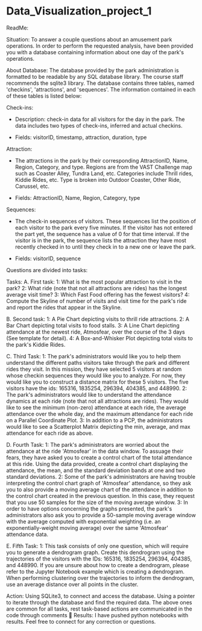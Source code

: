 # Data_Visualization_project_1

ReadMe:

Situation: To answer a couple questions about an amusement park operations. In order to perform the requested analysis, have been provided you with a database containing information about one day of the park's operations.

About Database: The database provided by the park administration is formatted to be readable by any SQL database library. The course staff recommends the sqlite3 library. The database contains three tables, named 'checkins', 'attractions', and 'sequences'. The information contained in each of these tables is listed below:

Check-ins:
- Description: check-in data for all visitors for the day in the park. The data includes two types of check-ins, inferred and actual checkins.

- Fields: visitorID, timestamp, attraction, duration, type

Attraction:
- The attractions in the park by their corresponding AttractionID, Name, Region, Category, and type. Regions are from the VAST Challenge map such as Coaster Alley, Tundra Land, etc. Categories include Thrill rides, Kiddie Rides, etc. Type is broken into Outdoor Coaster, Other Ride, Carussel, etc.

- Fields: AttractionID, Name, Region, Category, type

Sequences:
- The check-in sequences of visitors. These sequences list the position of each visitor to the park every five minutes. If the visitor has not entered the part yet, the sequence has a value of 0 for that time interval. If the visitor is in the park, the sequence lists the attraction they have most recently checked in to until they check in to a new one or leave the park.

- Fields: visitorID, sequence

Questions are divided into tasks:

Tasks:
A.	First task: 
1: What is the most popular attraction to visit in the park?
2: What ride (note that not all attractions are rides) has the longest average visit time?
3: Which Fast Food offering has the fewest visitors?
4: Compute the Skyline of number of visits and visit time for the park's ride and report the rides that appear in the Skyline.

B.	Second task:
1: A Pie Chart depicting visits to thrill ride attractions.
2: A Bar Chart depicting total visits to food stalls.
3: A Line Chart depicting attendance at the newest ride, Atmosfear, over the course of the 3 days (See template for detail).
4: A Box-and-Whisker Plot depicting total visits to the park's Kiddie Rides.

C.	Third Task:
1: The park's administrators would like you to help them understand the different paths visitors take through the park and different rides they visit. In this mission, they have selected 5 visitors at random whose checkin sequences they would like you to analyze. For now, they would like you to construct a distance matrix for these 5 visitors. The five visitors have the ids: 165316, 1835254, 296394, 404385, and 448990.
2: The park's administrators would like to understand the attendance dynamics at each ride (note that not all attractions are rides). They would like to see the minimum (non-zero) attendance at each ride, the average attendance over the whole day, and the maximum attendance for each ride on a Parallel Coordinate Plot.
3: In addition to a PCP, the administrators would like to see a Scatterplot Matrix depicting the min, average, and max attendance for each ride as above.

D.	Fourth Task:
1: The park's administrators are worried about the attendance at the ride 'Atmosfear' in the data window. To assuage their fears, they have asked you to create a control chart of the total attendance at this ride. Using the data provided, create a control chart displaying the attendance, the mean, and the standard deviation bands at one and two standard deviations.
2: Some of the park's administrators are having trouble interpreting the control chart graph of 'Atmosfear' attendance, so they ask you to also provide a moving average chart of the attendance in addition to the control chart created in the previous question. In this case, they request that you use 50 samples for the size of the moving average window.
3: In order to have options concerning the graphs presented, the park's administrators also ask you to provide a 50-sample moving average window with the average computed with exponential weighting (i.e. an exponentially-weight moving average) over the same 'Atmosfear' attendance data.

E.	Fifth Task:
1: This task consists of only one question, which will require you to generate a dendrogram graph. Create this dendrogram using the trajectories of the visitors with the IDs: 165316, 1835254, 296394, 404385, and 448990. If you are unsure about how to create a dendrogram, please refer to the Jupyter Notebook example which is creating a dendrogram. When performing clustering over the trajectories to inform the dendrogram, use an average distance over all points in the cluster.

Action:
Using SQLite3, to connect and access the database.
Using a pointer to iterate through the database and find the required data. 
The above ones are common for all tasks, rest task-based actions are communicated in the code through comments 
Results:
I have pushed python notebooks with results. Feel free to connect for any correction or questions.


